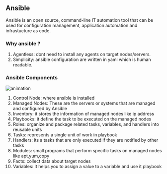 ## Ansible
Ansible is an open source, command-line IT automation tool that can be used for configuration management, application automation and infrastucture as code.

### Why ansible ?
1. Agentless: dont need to install any agents on target nodes/servers.
2. Simplicity: ansible configuration are written in yaml which is human readable.

### Ansible Components
![animation](https://encrypted-tbn0.gstatic.com/images?q=tbn:ANd9GcQ7wkvsc5sPrbEKLV8MuFKCHyMRJhX0txzsYIjlujnODBsjDOYtE-JpN2k&s=10)
1. Control Node: where ansible is installed
2. Managed Nodes: These are the servers or systems that are managed and configured by Ansible
3. Inventory: it stores the information of managed nodes like ip address
4. Playbooks: it define the task to be executed on the managed nodes
5. Roles: organize and package related tasks, variables, and handlers into reusable units
6. Tasks: represents a single unit of work in playbook
7. Handlers: its a tasks that are only executed if they are notified by other tasks
8. Modules: small programs that perform specific tasks on managed nodes like apt,yum,copy
9. Facts: collect data about target nodes
10. Variables: It helps you to assign a value to a variable and use it playbook
